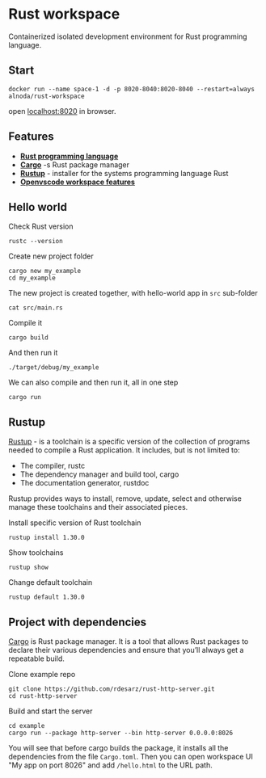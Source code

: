 # Rust workspace 

Containerized isolated development environment for Rust programming language.

## Start
 
```
docker run --name space-1 -d -p 8020-8040:8020-8040 --restart=always alnoda/rust-workspace
```  

open [localhost:8020](http://localhost:8020) in browser.  

## Features

- [**Rust programming language**](https://www.rust-lang.org/) 
- [**Cargo**](https://doc.rust-lang.org/cargo/) -s Rust package manager
- [**Rustup**](https://rustup.rs/) - installer for the systems programming language Rust
- [**Openvscode workspace features**](https://github.com/bluxmit/alnoda-workspaces/tree/main/workspaces/openvscode-workspace)

## Hello world

Check Rust version 

```
rustc --version
```

Create new project folder

```
cargo new my_example
cd my_example
```

The new project is created together, with hello-world app in `src` sub-folder

```
cat src/main.rs
```

Compile it

```
cargo build
```

And then run it

```
./target/debug/my_example
```

We can also compile and then run it, all in one step

```
cargo run
```

## Rustup

[Rustup](https://rustup.rs/) - is a toolchain is a specific version of the collection of programs needed to compile a Rust application. 
It includes, but is not limited to:

- The compiler, rustc
- The dependency manager and build tool, cargo
- The documentation generator, rustdoc

Rustup provides ways to install, remove, update, select and otherwise manage these toolchains and their associated pieces.

Install specific version of Rust toolchain

```
rustup install 1.30.0
```

Show toolchains

```
rustup show
```

Change default toolchain

```
rustup default 1.30.0
```


## Project with dependencies

[Cargo](https://doc.rust-lang.org/cargo/) is Rust package manager. It is a tool that allows Rust packages to declare their 
various dependencies and ensure that you’ll always get a repeatable build.  

Clone example repo 

```
git clone https://github.com/rdesarz/rust-http-server.git
cd rust-http-server
```

Build and start the server 

```
cd example
cargo run --package http-server --bin http-server 0.0.0.0:8026
```

You will see that before cargo builds the package, it installs all the dependencies from the file `Cargo.toml`. 
Then you can open workspace UI "My app on port 8026" and add `/hello.html` to the URL path. 